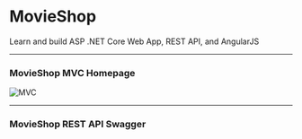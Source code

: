 # MovieShop
Learn and build ASP .NET Core Web App, REST API, and AngularJS

___
### MovieShop MVC Homepage
![MVC](\images\MovieShopMVC.PNG)

---
### MovieShop REST API Swagger
